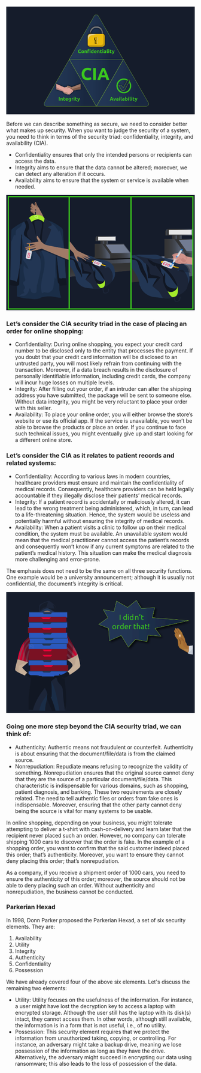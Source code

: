 ![](../../images/image_2025-01-06_130421066.png)

Before we can describe something as secure, we need to consider better what makes up security. When you want to judge the security of a system, you need to think in terms of the security triad: confidentiality, integrity, and availability (CIA).

* Confidentiality ensures that only the intended persons or recipients can access the data.
* Integrity aims to ensure that the data cannot be altered; moreover, we can detect any alteration if it occurs.
* Availability aims to ensure that the system or service is available when needed.

![](../../images/image_2025-01-06_130946174.png)

### Let’s consider the CIA security triad in the case of placing an order for online shopping:

* Confidentiality: During online shopping, you expect your credit card number to be disclosed only to the entity that processes the payment. If you doubt that your credit card information will be disclosed to an untrusted party, you will most likely refrain from continuing with the transaction. Moreover, if a data breach results in the disclosure of personally identifiable information, including credit cards, the company will incur huge losses on multiple levels.
* Integrity: After filling out your order, if an intruder can alter the shipping address you have submitted, the package will be sent to someone else. Without data integrity, you might be very reluctant to place your order with this seller.
* Availability: To place your online order, you will either browse the store’s website or use its official app. If the service is unavailable, you won’t be able to browse the products or place an order. If you continue to face such technical issues, you might eventually give up and start looking for a different online store.
### Let’s consider the CIA as it relates to patient records and related systems:

* Confidentiality: According to various laws in modern countries, healthcare providers must ensure and maintain the confidentiality of medical records. Consequently, healthcare providers can be held legally accountable if they illegally disclose their patients’ medical records.
* Integrity: If a patient record is accidentally or maliciously altered, it can lead to the wrong treatment being administered, which, in turn, can lead to a life-threatening situation. Hence, the system would be useless and potentially harmful without ensuring the integrity of medical records.
* Availability: When a patient visits a clinic to follow up on their medical condition, the system must be available. An unavailable system would mean that the medical practitioner cannot access the patient’s records and consequently won’t know if any current symptoms are related to the patient’s medical history. This situation can make the medical diagnosis more challenging and error-prone.

The emphasis does not need to be the same on all three security functions. One example would be a university announcement; although it is usually not confidential, the document’s integrity is critical.

![](../../images/image_2025-01-06_131209849.png)

### Going one more step beyond the CIA security triad, we can think of:

* Authenticity: Authentic means not fraudulent or counterfeit. Authenticity is about ensuring that the document/file/data is from the claimed source.
* Nonrepudiation: Repudiate means refusing to recognize the validity of something. Nonrepudiation ensures that the original source cannot deny that they are the source of a particular document/file/data. This characteristic is indispensable for various domains, such as shopping, patient diagnosis, and banking.
These two requirements are closely related. The need to tell authentic files or orders from fake ones is indispensable. Moreover, ensuring that the other party cannot deny being the source is vital for many systems to be usable.

In online shopping, depending on your business, you might tolerate attempting to deliver a t-shirt with cash-on-delivery and learn later that the recipient never placed such an order. However, no company can tolerate shipping 1000 cars to discover that the order is fake. In the example of a shopping order, you want to confirm that the said customer indeed placed this order; that’s authenticity. Moreover, you want to ensure they cannot deny placing this order; that’s nonrepudiation.

As a company, if you receive a shipment order of 1000 cars, you need to ensure the authenticity of this order; moreover, the source should not be able to deny placing such an order. Without authenticity and nonrepudiation, the business cannot be conducted.

### Parkerian Hexad
In 1998, Donn Parker proposed the Parkerian Hexad, a set of six security elements. They are:

1. Availability
2. Utility
3. Integrity
4. Authenticity
5. Confidentiality
6. Possession

We have already covered four of the above six elements. Let's discuss the remaining two elements:

* Utility: Utility focuses on the usefulness of the information. For instance, a user might have lost the decryption key to access a laptop with encrypted storage. Although the user still has the laptop with its disk(s) intact, they cannot access them. In other words, although still available, the information is in a form that is not useful, i.e., of no utility.
* Possession: This security element requires that we protect the information from unauthorized taking, copying, or controlling. For instance, an adversary might take a backup drive, meaning we lose possession of the information as long as they have the drive. Alternatively, the adversary might succeed in encrypting our data using ransomware; this also leads to the loss of possession of the data.
